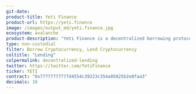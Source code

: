 ```yaml
---
git-date: 
product-title: Yeti Finance
product-url: https://yeti.finance
image: /images/output_md/yeti.finance.jpg
ecosystem: avalanche
product-description: "Yeti Finance is a decentralized borrowing protocol built on Avalanche that allows users to borrow against LP tokens, staked assets like Liquid AVAX, base assets like WETH, and yield-bearing stablecoins."
type: non-custodial
filter: Borrow Cryptocurrency, Lend Cryptocurrency
coltitle: "Lending"
colpermalink: decentralized-lending
twitter: https://twitter.com/YetiFinance
ticker: YETI
contract: "0x77777777777d4554c39223c354a05825b2e8faa3"
decimals: 18
---
```

